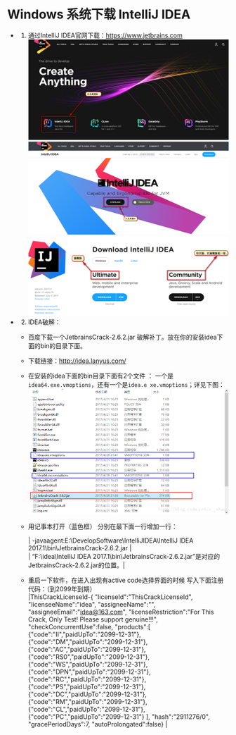 # Windows 系统下载 IntelliJ IDEA

- 1. 通过IntelliJ IDEA官网下载：<https://www.jetbrains.com>  
![IDEA官网首页](images/download-one.jpg)  
![IDEA下载界面](images/download-two.jpg)  
![IDEA对应版本](images/download-three.jpg)  
- 2. IDEA破解：
    - 百度下载一个JetbrainsCrack-2.6.2.jar 破解补丁。放在你的安装idea下面的bin的目录下面。
    - 下载链接：<http://idea.lanyus.com/>  
    - 在安装的idea下面的bin目录下面有2个文件 ： 一个是`idea64.exe.vmoptions`，还有一个是`idea.e
      xe.vmoptions`；详见下图：
      ![破解界面](images/crack.jpg)  
    - 用记事本打开（蓝色框） 分别在最下面一行增加一行：  
        
        | -javaagent:E:\DevelopSoftware\IntelliJIDEA\IntelliJ IDEA 2017.1\bin\JetbrainsCrack-2.6.2.jar  |  
        | “F:\idea\IntelliJ IDEA 2017.1\bin\JetbrainsCrack-2.6.2.jar”是对应的JetbrainsCrack-2.6.2.jar的位置。|  
    - 重启一下软件，在进入出现有active code选择界面的时候 写入下面注册代码：（到2099年到期）  
    |ThisCrackLicenseId-{ "licenseId":"ThisCrackLicenseId", "licenseeName":"idea", "assigneeName":"", "assigneeEmail":"idea@163.com", "licenseRestriction":"For This Crack, Only Test! Please support genuine!!!", "checkConcurrentUse":false, "products":[ {"code":"II","paidUpTo":"2099-12-31"}, {"code":"DM","paidUpTo":"2099-12-31"}, {"code":"AC","paidUpTo":"2099-12-31"}, {"code":"RS0","paidUpTo":"2099-12-31"}, {"code":"WS","paidUpTo":"2099-12-31"}, {"code":"DPN","paidUpTo":"2099-12-31"}, {"code":"RC","paidUpTo":"2099-12-31"}, {"code":"PS","paidUpTo":"2099-12-31"}, {"code":"DC","paidUpTo":"2099-12-31"}, {"code":"RM","paidUpTo":"2099-12-31"}, {"code":"CL","paidUpTo":"2099-12-31"}, {"code":"PC","paidUpTo":"2099-12-31"} ], "hash":"2911276/0", "gracePeriodDays":7, "autoProlongated":false}
|